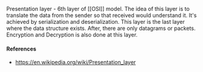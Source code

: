 Presentation layer - 6th layer of [[OSI]] model. The idea of this layer is to translate the data from the sender so that received would understand it. It's achieved by serialization and deserialization. This layer is the last layer where the data structure exists. After, there are only datagrams or packets. Encryption and Decryption is also done at this layer.

#### References
- https://en.wikipedia.org/wiki/Presentation_layer
